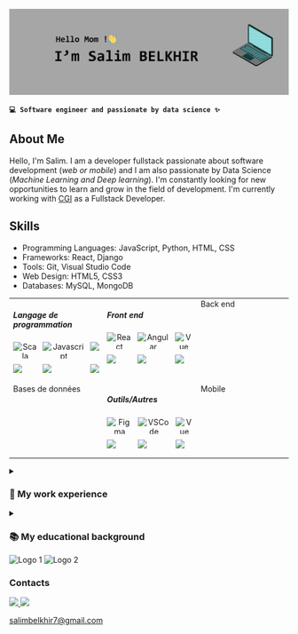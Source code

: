<!--
**Salim-belkhir/Salim-belkhir** is a ✨ _special_ ✨ repository because its `README.md` (this file) appears on your GitHub profile.

Here are some ideas to get you started:

- 🔭 I’m currently working on ...
- 🌱 I’m currently learning ...
- 👯 I’m looking to collaborate on ...
- 🤔 I’m looking for help with ...
- 💬 Ask me about ...
- 📫 How to reach me: ...
- 😄 Pronouns: ...
- ⚡ Fun fact: ...
-->

![Bannière](assets/banniere_github.png)


**`💻 Software engineer and passionate by data science ✨`**

## About Me

Hello, I'm Salim. I am a developer fullstack passionate about software development (*web or mobile*) and I am also passionate by Data Science (*Machine Learning and Deep learning*). I'm constantly looking for new opportunities to learn and grow in the field of development.
I'm currently working with [CGI](https://www.cgi.com/en) as a Fullstack Developer.

## Skills

- Programming Languages: JavaScript, Python, HTML, CSS
- Frameworks: React, Django
- Tools: Git, Visual Studio Code
- Web Design: HTML5, CSS3
- Databases: MySQL, MongoDB

<table align="center">
    <tr>
        <td valign="top" width="30%">
            <h5>Langage de programmation</h5>
            <div style="display: grid; grid-template-columns: auto auto auto; text-align: center; gap: 10px">
                <img src="https://cdn.jsdelivr.net/gh/devicons/devicon/icons/scala/scala-original.svg" alt="Scala" height="30">
                <img src="https://cdn.jsdelivr.net/gh/devicons/devicon/icons/javascript/javascript-original.svg" alt="Javascript" height="30" />
                <img src="https://cdn.jsdelivr.net/gh/devicons/devicon/icons/typescript/typescript-original.svg" height="30" />
                <img src="https://cdn.jsdelivr.net/gh/devicons/devicon/icons/swift/swift-original.svg" height="30" />
                <img src="https://cdn.jsdelivr.net/gh/devicons/devicon/icons/java/java-original.svg" height="30"/>
                <img src="https://cdn.jsdelivr.net/gh/devicons/devicon/icons/python/python-original.svg" height="30" />
            </div>
        </td>
        <td valign="top" width="30%">
            <h5>Front end</h5>
            <div style="display: grid; grid-template-columns: auto auto auto; text-align: center; gap: 10px">
                <img src="https://cdn.jsdelivr.net/gh/devicons/devicon/icons/react/react-original.svg" alt="React" height="30">
                <img src="https://cdn.jsdelivr.net/gh/devicons/devicon/icons/angularjs/angularjs-plain.svg" alt="Angular" height="30" />
                <img src="https://cdn.jsdelivr.net/gh/devicons/devicon/icons/vuejs/vuejs-original.svg" height="30" alt="Vue"/>
                <img src="https://cdn.jsdelivr.net/gh/devicons/devicon/icons/tailwindcss/tailwindcss-plain.svg" height="30" />
                <img src="https://cdn.jsdelivr.net/gh/devicons/devicon/icons/materialui/materialui-original.svg" height="30"/>
                <img src="https://cdn.jsdelivr.net/gh/devicons/devicon/icons/python/python-original.svg" height="30" />
            </div>
        </td>
        <td valign="top" width="30%">Back end</td>
    </tr>
    <tr>
        <td valign="top" width="30%">Bases de données</td>
        <td valign="top" width="30%">
            <h5>Outils/Autres</h5>
            <div style="display: grid; grid-template-columns: auto auto auto; text-align: center; gap: 10px">
                <img src="https://cdn.jsdelivr.net/gh/devicons/devicon/icons/figma/figma-original.svg" alt="Figma" height="30">
                <img src="https://cdn.jsdelivr.net/gh/devicons/devicon/icons/vscode/vscode-original.svg" alt="VSCode" height="30" />
                <img src="https://cdn.jsdelivr.net/gh/devicons/devicon/icons/vuejs/vuejs-original.svg" height="30" alt="Vue"/>
                <img src="https://cdn.jsdelivr.net/gh/devicons/devicon/icons/tailwindcss/tailwindcss-plain.svg" height="30" />
                <img src="https://cdn.jsdelivr.net/gh/devicons/devicon/icons/materialui/materialui-original.svg" height="30"/>
                <img src="https://cdn.jsdelivr.net/gh/devicons/devicon/icons/python/python-original.svg" height="30" />
            </div></td>
        <td valign="top" width="30%">Mobile</td>
    </tr>
</table>


<details>
    <summary><h3>💼 My work experience</h3></summary>
</details>


<details>
    <summary><h3>📚 My educational background</h3></summary>


<div style="background-color: #fff; border: 1px solid #ccc; border-radius: 5px; padding: 20px; margin: 10px; box-shadow: 2px 2px 5px #aaa;">
    <h2 style="color: #333;">👨‍💻 Engineering student in Computer Science and Management</h2>
    <h3 style="color: #666; margin: 5px 0;">🏫 School : Polytech Montpellier</h3>
    <p style="color: #666; margin: 5px 0;">📍<b>City</b> : Montpellier</p>
    <p style="color: #666; margin: 5px 0;">📆 <b>Years of study</b> : September 2021 - June 2024</p>
    <p style="color: #666; margin: 5px 0;">📝 <b>Description</b> : Polytech Montpellier is an engineering school recognised by the CTI (the engineering qualifications commission). It is a large network of 16 schools in France. The Department of Computer Science and Management educates engineers with a dual skill set, preparing them for leadership roles in information system design, managing large IT projects, and developing innovative technologies. The curriculum covers the fundamentals of computer science, mathematics, and management while emphasizing initiative and autonomy.</p>
</div>

<!-- Informations sur la deuxième école -->
<div style="background-color: #fff; border: 1px solid #ccc; border-radius: 5px; padding: 20px; margin: 10px; box-shadow: 2px 2px 5px #aaa;">
    <h2 style="color: #333;">🧑‍🎓 Student in a preparatory class for top-tier schools</h2>
    <h3 style="color: #666; margin: 5px 0;">🏫 School : Polytech Montpellier</h3>
    <p style="color: #666; margin: 5px 0;">📍<b>City</b> : Montpellier</p>
    <p style="color: #666; margin: 5px 0;">📆 <b>Years of study</b> : September 2019 - June 2021</p>
    <p style="color: #666; margin: 5px 0;">📝 <b>Description</b> : Courte description de votre expérience à l'École 2.</p>
</div>

</details>


<div style="textAlign: bottom">
    <img src="https://cdn.jsdelivr.net/gh/devicons/devicon/icons/scala/scala-original-wordmark.svg" alt="Logo 1" height="50">
    <img src="https://cdn.jsdelivr.net/gh/devicons/devicon/icons/java/java-original-wordmark.svg" alt="Logo 2" height="50">
</div>



### Contacts

<a href="https://www.linkedin.com/in/salim-belkhir/">
    <img height="40" src="https://cdn.jsdelivr.net/gh/devicons/devicon/icons/linkedin/linkedin-original.svg" />
</a>

<a href="mailto:salimbelkhir7@gmail.com">
    <img height="40" src="https://static.vecteezy.com/system/resources/previews/016/716/465/non_2x/gmail-icon-free-png.png" />
</a>

salimbelkhir7@gmail.com